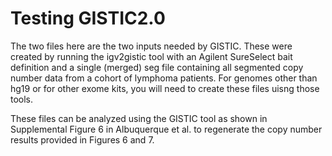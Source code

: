 # Testing GISTIC2.0
The two files here are the two inputs needed by GISTIC. These were created by running the igv2gistic tool with an Agilent SureSelect bait definition and a single (merged) seg file containing all segmented copy number data from a cohort of lymphoma patients. For genomes other than hg19 or for other exome kits, you will need to create these files uisng those tools. 

These files can be analyzed using the GISTIC tool as shown in Supplemental Figure 6 in Albuquerque et al. to regenerate the copy number results provided in Figures 6 and 7. 
